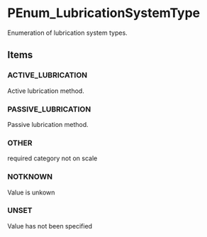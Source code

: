 # PEnum_LubricationSystemType

Enumeration of lubrication system types.
<!-- end of short definition -->


## Items

### ACTIVE_LUBRICATION
Active lubrication method.

### PASSIVE_LUBRICATION
Passive lubrication method.

### OTHER
required category not on scale

### NOTKNOWN
Value is unkown

### UNSET
Value has not been specified
